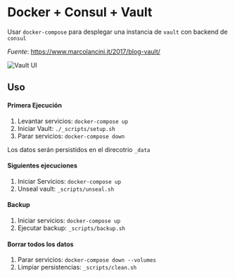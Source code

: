# Docker + Consul + Vault

Usar `docker-compose` para desplegar una instancia de `vault` con backend de `consul`

*Fuente*: https://www.marcolancini.it/2017/blog-vault/

![Vault UI](https://www.marcolancini.it/images/posts/blog_vault_2.jpg)


## Uso

#### Primera Ejecución

1. Levantar servicios: `docker-compose up`
2. Iniciar Vault:     `./_scripts/setup.sh`
3. Parar servicios:      `docker-compose down`

Los datos serán persistidos en el direcotrio `_data`


#### Siguientes ejecuciones

1. Iniciar Servicios: `docker-compose up`
2. Unseal vault:   `_scripts/unseal.sh`


#### Backup

1. Iniciar servicios: `docker-compose up`
2. Ejecutar backup:     `_scripts/backup.sh`


#### Borrar todos los datos

1. Parar servicios: `docker-compose down --volumes`
2. Limpiar persistencias: `_scripts/clean.sh`
